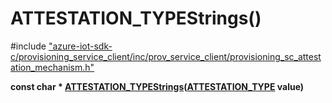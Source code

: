 # ATTESTATION_TYPEStrings()

\#include ["azure-iot-sdk-c/provisioning_service_client/inc/prov_service_client/provisioning_sc_attestation_mechanism.h"](../iot-c-ref-provisioning-sc-attestation-mechanism-h.md)  

**const char * [ATTESTATION_TYPEStrings](#provisioning__sc__attestation__mechanism_8h_1a4ac1fa9314c936ac50c318a612a6c3a8)([ATTESTATION_TYPE](#provisioning__sc__attestation__mechanism_8h_1a48a04269fd3dcfeeb6523c937b3b8760) value)**

